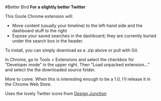 #Better Bird
**For a slightly better Twitter**

This Goole Chrome extension will:

- Move content (usually your timeline) to the left-hand side and the dashboard stuff to the right
- Expose your saved searches in the dashboard; they are currently buried under the search box in the header.

To install, you can simply download as a .zip above or pull with Git.

In Chrome, go to Tools > Extensions and select the checkbox for “Developer mode” in the upper right. Then “Load unpacked extension...” and select the the downloaded source folder.

More to come. When this is interesting enough to be a 1.0, I’ll release it in the Chrome Web Store.

Uses the lovely Twitter icons from [Design Junction](http://designjunction.in/blog/2009/07/01/twitter-icon-for-your-blog/)